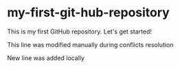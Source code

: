 # my-first-git-hub-repository
This is my first GitHub repository. Let's get started!

This line was modified manually during conflicts resolution

New line was added locally
